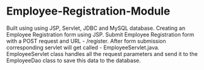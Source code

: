 # Employee-Registration-Module
Built using using JSP, Servlet, JDBC and MySQL database. Creating an Employee Registration form using JSP. Submit Employee Registration form with a POST request and URL - /register. After form submission corresponding servlet will get called - EmployeeServlet.java. EmployeeServlet class handles all the request parameters and send it to the EmployeeDao class to save this data to the database.
